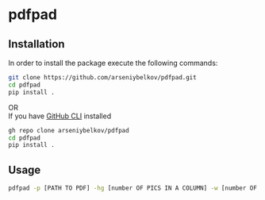 # pdfpad
 
## Installation
In order to install the package execute the following commands:  
```bash  
git clone https://github.com/arseniybelkov/pdfpad.git
cd pdfpad  
pip install .  
```
OR  
If you have [GitHub CLI](https://cli.github.com/) installed  
```bash  
gh repo clone arseniybelkov/pdfpad
cd pdfpad  
pip install .  
```

## Usage
```bash
pdfpad -p [PATH TO PDF] -hg [number OF PICS IN A COLUMN] -w [number OF PICS IN A ROW] -N [AMOUNT OF PADDING PIXELS]
```
